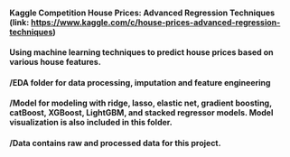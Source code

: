 #### Kaggle Competition House Prices: Advanced Regression Techniques (link: https://www.kaggle.com/c/house-prices-advanced-regression-techniques)

#### Using machine learning techniques to predict house prices based on various house features.

#### /EDA folder for data processing, imputation and feature engineering

#### /Model for modeling with ridge, lasso, elastic net, gradient boosting, catBoost, XGBoost, LightGBM, and stacked regressor models. Model visualization is also included in this folder.

#### /Data contains raw and processed data for this project.
